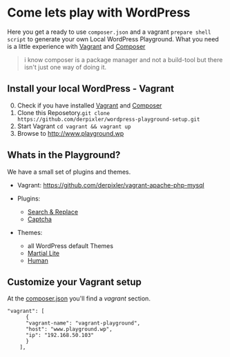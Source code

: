 # Come lets play with WordPress
Here you get a ready to use `composer.json` and a vagrant `prepare shell script` to generate your own Local WordPress Playground. What you need is a little experience with [Vagrant](https://www.vagrantup.com/) and [Composer](https://getcomposer.org/) 

> i know composer is a package manager and not a build-tool but there isn't just one way of doing it.

## Install your local WordPress - Vagrant
0. Check if you have installed [Vagrant](https://www.vagrantup.com/) and [Composer](https://getcomposer.org/doc/00-intro.md)
1. Clone this Reposetory.`git clone https://github.com/derpixler/wordpress-playground-setup.git`
2. Start Vagrant
   `cd vagrant && vagrant up`
3. Browse to http://www.playground.wp

## Whats in the Playground?
We have a small set of plugins and themes. 
* Vagrant: https://github.com/derpixler/vagrant-apache-php-mysql
* Plugins:
    * [Search & Replace](https://wordpress.org/plugins/search-and-replace/)
    * [Captcha](https://de.wordpress.org/plugins/captcha/)

* Themes:
    * all WordPress default Themes
    * [Martial Lite](https://themes.trac.wordpress.org/ticket/30278)
    * [Human](https://wordpress.org/themes/hueman/)


## Customize your Vagrant setup
At the [composer.json](https://github.com/derpixler/wordpress-playground-setup/blob/master/composer.json) you'll find a *vagrant* section.
```
"vagrant": [
  	  {
  	  "vagrant-name": "vagrant-playground",
  	  "host": "www.playground.wp",
  	  "ip": "192.168.50.103"
  	  }
    ],
```
